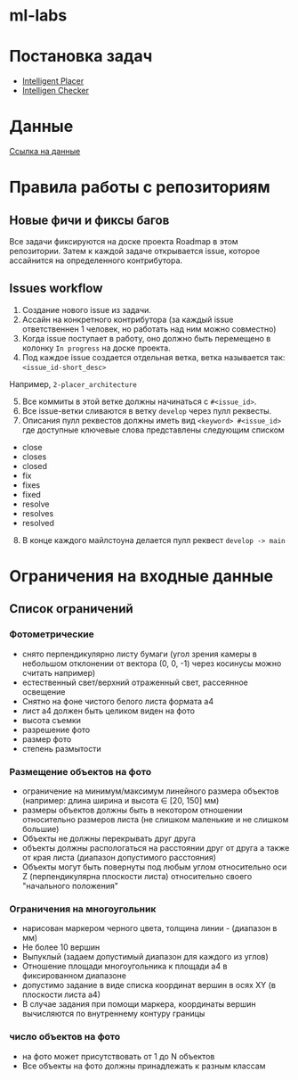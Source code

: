 # ml-labs

# Постановка задач

- [Intelligent Placer](https://docs.google.com/document/d/1o0lawEvLgmh9VrA5fUlOHFvo5JKxR4NThCFobmrKz60/edit#)
- [Intelligen Checker](https://docs.google.com/document/d/1Tmn7BLnHXiAsdCpB_GQVDqUx3AoGEdfOoTyn3Eg3P7A/edit#)

# Данные

[Ccылка на данные](https://drive.google.com/drive/folders/1B45ROu8KbjR2S3Wy8mYdcSyMI5RmO-Rr?usp=sharing)

# Правила работы с репозиториям

## Новые фичи и фиксы багов

Все задачи фиксируются на доске проекта Roadmap в этом репозитории. Затем к каждой задаче открывается issue, которое ассайнится на определенного контрибутора.

## Issues workflow

1) Создание нового issue из задачи.
2) Ассайн на конкретного контрибутора (за каждый issue ответственнен 1 человек, но работать над ним можно совместно)
3) Когда issue поступает в работу, оно должно быть перемещено в колонку `In progress` на доске проекта.
4) Под каждое issue создается отдельная ветка, ветка называется так: `<issue_id-short_desc>`

Например, `2-placer_architecture`

5) Все коммиты в этой ветке должны начинаться с `#<issue_id>`.
6) Все issue-ветки сливаются в ветку `develop` через пулл реквесты.
7) Описания пулл реквестов должны иметь вид `<keyword> #<issue_id>`
где доступные ключевые слова представлены следующим списком

* close
* closes
* closed
* fix
* fixes
* fixed
* resolve
* resolves
* resolved

8) В конце каждого майлстоуна делается пулл реквест `develop -> main`

# Ограничения на входные данные

## Список ограничений

### Фотометрические 
- снято перпендикулярно листу бумаги (угол зрения камеры в небольшом отклонении от вектора (0, 0, -1) через косинусы можно считать например)
 - естественный свет/верхний отраженный свет, рассеянное освещение
 - Снятно на фоне чистого белого листа формата а4
 - лист а4 должен быть целиком виден на фото
 - высота съемки
 - разрешение фото
 - размер фото
 - степень размытости

### Размещение объектов на фото
- ограничение на минимум/максимум линейного размера объектов (например: длина ширина и высота $\in$ [20, 150]  мм)
- размеры объектов должны быть в некотором отношении относительно размеров листа (не слишком маленькие и не слишком большие)
 - Объекты не должны перекрывать друг друга
 - объекты должны распологаться на расстоянии друг от друга а также от края листа (диапазон допустимого расстояния)
 - Объекты могут быть повернуты под любым углом относительно оси Z (перпендикулярна плоскости листа) относительно своего "начального положения"

### Ограничения на многоугольник
 - нарисован маркером черного цвета, толщина линии - (диапазон в мм)
 - Не более 10 вершин
 - Выпуклый (задаем допустимый диапазон для каждого из углов)
 - Отношение площади многоугольника к площади a4 в фиксированном диапазоне
 - допустимо задание в виде списка координат вершин в осях XY (в плоскости листа a4)
 - В случае задания при помощи маркера, координаты вершин вычисляются по внутреннему контуру границы

### число объектов на фото
 - на фото может присутствовать от 1 до N объектов
 - Все объекты на фото должны принадлежать к разным классам


